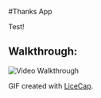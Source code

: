 #Thanks App

Test!




## Walkthrough:
![Video Walkthrough](ThanksDemo.gif)

GIF created with [LiceCap](http://www.cockos.com/licecap/).
